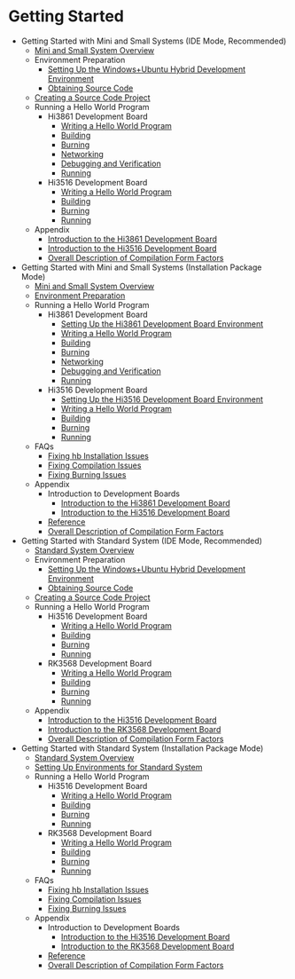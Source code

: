 # Getting Started
- Getting Started with Mini and Small Systems (IDE Mode, Recommended)
    - [Mini and Small System Overview](quickstart-ide-lite-overview.md)
    - Environment Preparation
        - [Setting Up the Windows+Ubuntu Hybrid Development Environment](quickstart-ide-lite-env-setup-win-ubuntu.md)
        - [Obtaining Source Code](quickstart-ide-lite-sourcecode-acquire.md)
    - [Creating a Source Code Project](quickstart-ide-lite-create-project.md)
    - Running a Hello World Program
        - Hi3861 Development Board
            - [Writing a Hello World Program](quickstart-ide-lite-steps-hi3861-helloworld.md)
            - [Building](quickstart-ide-lite-steps-hi3861-building.md)
            - [Burning](quickstart-ide-lite-steps-hi3861-burn.md)
            - [Networking](quickstart-ide-lite-steps-hi3861-netconfig.md)
            - [Debugging and Verification](quickstart-ide-lite-steps-hi3861-debug.md)
            - [Running](quickstart-ide-lite-steps-hi3861-running.md)
        - Hi3516 Development Board
            - [Writing a Hello World Program](quickstart-ide-lite-steps-hi3516-helloworld.md)
            - [Building](quickstart-ide-lite-steps-hi3516-building.md)
            - [Burning](quickstart-ide-lite-steps-hi3516-burn.md)
            - [Running](quickstart-ide-lite-steps-hi3516-running.md)
    - Appendix
        - [Introduction to the Hi3861 Development Board](quickstart-ide-lite-introduction-hi3861.md)
        - [Introduction to the Hi3516 Development Board](quickstart-ide-lite-introduction-hi3516.md)
        - [Overall Description of Compilation Form Factors](quickstart-build.md)
- Getting Started with Mini and Small Systems (Installation Package Mode)
    - [Mini and Small System Overview](quickstart-lite-overview.md)
    - [Environment Preparation](quickstart-lite-env-setup.md)
    - Running a Hello World Program
        - Hi3861 Development Board
            - [Setting Up the Hi3861 Development Board Environment](quickstart-lite-steps-hi3861-setting.md)
            - [Writing a Hello World Program](quickstart-lite-steps-hi3861-helloworld.md)
            - [Building](quickstart-lite-steps-hi3861-building.md)
            - [Burning](quickstart-lite-steps-hi3861-burn.md)
            - [Networking](quickstart-lite-steps-hi3861-netconfig.md)
            - [Debugging and Verification](quickstart-lite-steps-hi3861-debug.md)
            - [Running](quickstart-lite-steps-hi3861-running.md)
        - Hi3516 Development Board
            - [Setting Up the Hi3516 Development Board Environment](quickstart-lite-steps-hi3516-setting.md)
            - [Writing a Hello World Program](quickstart-lite-steps-hi3516-helloworld.md)
            - [Building](quickstart-lite-steps-hi3516-building.md)
            - [Burning](quickstart-lite-steps-hi3516-burn.md)
            - [Running](quickstart-lite-steps-hi3516-running.md)
    - FAQs
        - [Fixing hb Installation Issues](quickstart-lite-faq-hb.md)
        - [Fixing Compilation Issues](quickstart-lite-faq-compose.md)
        - [Fixing Burning Issues](quickstart-lite-faq-burning.md)
    - Appendix
        - Introduction to Development Boards
            - [Introduction to the Hi3861 Development Board](quickstart-lite-introduction-hi3861.md)
            - [Introduction to the Hi3516 Development Board](quickstart-lite-introduction-hi3516.md)
        - [Reference](quickstart-lite-reference.md)
        - [Overall Description of Compilation Form Factors](quickstart-build.md)
- Getting Started with Standard System (IDE Mode, Recommended)
    - [Standard System Overview](quickstart-ide-standard-overview.md)
    - Environment Preparation
        - [Setting Up the Windows+Ubuntu Hybrid Development Environment](quickstart-ide-standard-env-setup-win-ubuntu.md)
        - [Obtaining Source Code](quickstart-ide-standard-sourcecode-acquire.md)
    - [Creating a Source Code Project](quickstart-ide-standard-create-project.md)
    - Running a Hello World Program
        - Hi3516 Development Board
            - [Writing a Hello World Program](quickstart-ide-standard-running-hi3516-create.md)
            - [Building](quickstart-ide-standard-running-hi3516-build.md)
            - [Burning](quickstart-ide-standard-running-hi3516-burning.md)
            - [Running](quickstart-ide-standard-running-hi3516-running.md)
        - RK3568 Development Board
            - [Writing a Hello World Program](quickstart-ide-standard-running-rk3568-create.md)
            - [Building](quickstart-ide-standard-running-rk3568-build.md)
            - [Burning](quickstart-ide-standard-running-rk3568-burning.md)
            - [Running](quickstart-ide-standard-running-rk3568-running.md)
    - Appendix
        - [Introduction to the Hi3516 Development Board](quickstart-ide-standard-board-introduction-hi3516.md)
        - [Introduction to the RK3568 Development Board](quickstart-ide-standard-board-introduction-rk3568.md)
        - [Overall Description of Compilation Form Factors](quickstart-build.md)
- Getting Started with Standard System (Installation Package Mode)
    - [Standard System Overview](quickstart-standard-overview.md)
    - [Setting Up Environments for Standard System](quickstart-standard-env-setup.md)
    - Running a Hello World Program
        - Hi3516 Development Board
            - [Writing a Hello World Program](quickstart-std-3516-create.md)
            - [Building](quickstart-standard-running-hi3516-build.md)
            - [Burning](quickstart-standard-running-hi3516-burning.md)
            - [Running](quickstart-standard-running-hi3516-running.md)
        - RK3568 Development Board
            - [Writing a Hello World Program](quickstart-standard-running-rk3568-create.md)
            - [Building](quickstart-standard-running-rk3568-build.md)
            - [Burning](quickstart-standard-running-rk3568-burning.md)
            - [Running](quickstart-standard-running-rk3568-running.md)
    - FAQs
        - [Fixing hb Installation Issues](quickstart-standard-faq-hb.md)
        - [Fixing Compilation Issues](quickstart-standard-faq-compose.md)
        - [Fixing Burning Issues](quickstart-standard-faq-burning.md)
    - Appendix
        - Introduction to Development Boards
            - [Introduction to the Hi3516 Development Board](quickstart-standard-board-introduction-hi3516.md)
            - [Introduction to the RK3568 Development Board](quickstart-standard-board-introduction-rk3568.md)
        - [Reference](quickstart-standard-reference.md)
        - [Overall Description of Compilation Form Factors](quickstart-build.md)
